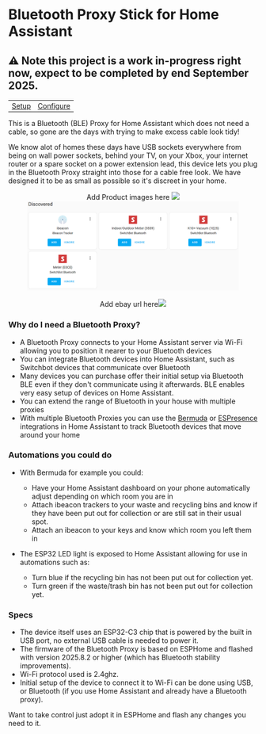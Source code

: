 # Bluetooth Proxy Stick for Home Assistant

## ⚠️ Note this project is a work in-progress right now, expect to be completed by end September 2025. 

<table border="0">
  <tr>
    <td><a href="docs/setup">Setup</a></td>
    <td><a href="docs/configuration">Configure</a></td>
  </tr>
</table>

This is a Bluetooth (BLE) Proxy for Home Assistant which does not need a cable, so gone are the days with trying to make excess cable look tidy!

We know alot of homes these days have USB sockets everywhere from being on wall power sockets, behind your TV, on your Xbox, your internet router or a spare socket on a power extension lead, this device lets you plug in the Bluetooth Proxy straight into those for a cable free look. We have designed it to be as small as possible so it's discreet in your home.

<p align="center">
Add Product images here
  <img src="images/BLE-Top.jpg" height="180px" />
  <img src="images/HomeAssistant-Discovered-Bluetooth-Devices2.png" height="180px" />
</p>
<p align="center">
  Add ebay url here<a href="    " target="_blank"><img src="images/PurchaseOnEbay-Long3.jpeg" height="90px" /></a>
</p>


### Why do I need a Bluetooth Proxy?
- A Bluetooth Proxy connects to your Home Assistant server via Wi-Fi allowing you to position it nearer to your Bluetooth devices 
- You can integrate Bluetooth devices into Home Assistant, such as Switchbot devices that communicate over Bluetooth
- Many devices you can purchase offer their initial setup via Bluetooth BLE even if they don't communicate using it afterwards. BLE enables very easy setup of devices on Home Assistant.
- You can extend the range of Bluetooth in your house with multiple proxies
- With multiple Bluetooth Proxies you can use the <a href="https://github.com/agittins/bermuda">Bermuda</a> or <a href="https://espresense.com/home_assistant">ESPresence</a> integrations in Home Assistant to track Bluetooth devices that move around your home


### Automations you could do
- With Bermuda for example you could:
  - Have your Home Assistant dashboard on your phone automatically adjust depending on which room you are in
  - Attach ibeacon trackers to your waste and recycling bins and know if they have been put out for collection or are still sat in their usual spot.
  - Attach an ibeacon to your keys and know which room you left them in
    
- The ESP32 LED light is exposed to Home Assistant allowing for use in automations such as:
  - Turn blue if the recycling bin has not been put out for collection yet.
  - Turn green if the waste/trash bin has not been put out for collection yet.


### Specs
- The device itself uses an ESP32-C3 chip that is powered by the built in USB port, no external USB cable is needed to power it.
- The firmware of the Bluetooth Proxy is based on ESPHome and flashed with version 2025.8.2 or higher (which has Bluetooth stability improvements).
- Wi-Fi protocol used is 2.4ghz.
- Initial setup of the device to connect it to Wi-Fi can be done using USB, or Bluetooth (if you use Home Assistant and already have a Bluetooth proxy).

Want to take control just adopt it in ESPHome and flash any changes you need to it.

